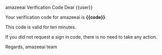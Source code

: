 amazeeai Verification Code
Dear {{user}}

Your verification code for amazeeai is **{{code}}**.

This code is valid for ten minutes.

If you did not request a sign in code, there is no need to take any action.

Regards,
amazeeai team
